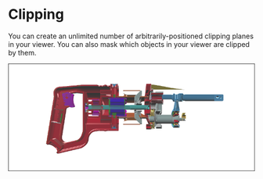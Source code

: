 # Clipping

You can create an unlimited number of arbitrarily-positioned clipping planes in your viewer. You can also mask which
objects in your viewer are clipped by them.

[![](assets/clipping.png)](http://xeolabs.com/xeometry/examples/#guidebook_clipping)

